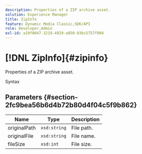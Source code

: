 ```yaml
---
description: Properties of a ZIP archive asset.
solution: Experience Manager
title: ZipInfo
feature: Dynamic Media Classic,SDK/API
role: Developer,Admin
exl-id: a19f0047-3219-4929-a850-93bc5757f004
---
```

# [!DNL ZipInfo]{#zipinfo}

Properties of a ZIP archive asset.

 Syntax 

## Parameters {#section-2fc9bea56b6d4b72b80d4f04c5f9b862}

|  Name  | Type  | Description  |
|---|---|---|
|  originalPath  | `xsd:string`  | File path.  |
|  originalFile  | `xsd:string`  | File name.  |
|  fileSize  | `xsd:int`  | File size.  |
